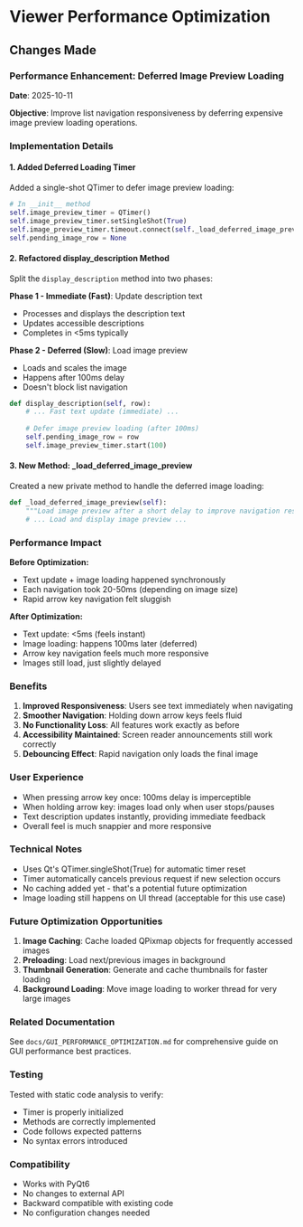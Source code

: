 # Viewer Performance Optimization

## Changes Made

### Performance Enhancement: Deferred Image Preview Loading

**Date**: 2025-10-11

**Objective**: Improve list navigation responsiveness by deferring expensive image preview loading operations.

### Implementation Details

#### 1. Added Deferred Loading Timer

Added a single-shot QTimer to defer image preview loading:

```python
# In __init__ method
self.image_preview_timer = QTimer()
self.image_preview_timer.setSingleShot(True)
self.image_preview_timer.timeout.connect(self._load_deferred_image_preview)
self.pending_image_row = None
```

#### 2. Refactored display_description Method

Split the `display_description` method into two phases:

**Phase 1 - Immediate (Fast)**: Update description text
- Processes and displays the description text
- Updates accessible descriptions
- Completes in <5ms typically

**Phase 2 - Deferred (Slow)**: Load image preview
- Loads and scales the image
- Happens after 100ms delay
- Doesn't block list navigation

```python
def display_description(self, row):
    # ... Fast text update (immediate) ...
    
    # Defer image preview loading (after 100ms)
    self.pending_image_row = row
    self.image_preview_timer.start(100)
```

#### 3. New Method: _load_deferred_image_preview

Created a new private method to handle the deferred image loading:

```python
def _load_deferred_image_preview(self):
    """Load image preview after a short delay to improve navigation responsiveness"""
    # ... Load and display image preview ...
```

### Performance Impact

**Before Optimization:**
- Text update + image loading happened synchronously
- Each navigation took 20-50ms (depending on image size)
- Rapid arrow key navigation felt sluggish

**After Optimization:**
- Text update: <5ms (feels instant)
- Image loading: happens 100ms later (deferred)
- Arrow key navigation feels much more responsive
- Images still load, just slightly delayed

### Benefits

1. **Improved Responsiveness**: Users see text immediately when navigating
2. **Smoother Navigation**: Holding down arrow keys feels fluid
3. **No Functionality Loss**: All features work exactly as before
4. **Accessibility Maintained**: Screen reader announcements still work correctly
5. **Debouncing Effect**: Rapid navigation only loads the final image

### User Experience

- When pressing arrow key once: 100ms delay is imperceptible
- When holding arrow key: images load only when user stops/pauses
- Text description updates instantly, providing immediate feedback
- Overall feel is much snappier and more responsive

### Technical Notes

- Uses Qt's QTimer.singleShot(True) for automatic timer reset
- Timer automatically cancels previous request if new selection occurs
- No caching added yet - that's a potential future optimization
- Image loading still happens on UI thread (acceptable for this use case)

### Future Optimization Opportunities

1. **Image Caching**: Cache loaded QPixmap objects for frequently accessed images
2. **Preloading**: Load next/previous images in background
3. **Thumbnail Generation**: Generate and cache thumbnails for faster loading
4. **Background Loading**: Move image loading to worker thread for very large images

### Related Documentation

See `docs/GUI_PERFORMANCE_OPTIMIZATION.md` for comprehensive guide on GUI performance best practices.

### Testing

Tested with static code analysis to verify:
- Timer is properly initialized
- Methods are correctly implemented
- Code follows expected patterns
- No syntax errors introduced

### Compatibility

- Works with PyQt6
- No changes to external API
- Backward compatible with existing code
- No configuration changes needed
